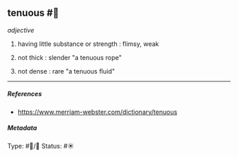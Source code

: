 
## tenuous  #🧠 

_adjective_

1. having little substance or strength : flimsy, weak

2. not thick : slender
   "a tenuous rope"

3.  not dense : rare
    "a tenuous fluid"

___

##### References 

- https://www.merriam-webster.com/dictionary/tenuous

##### Metadata

Type: #🔵/💬 
Status: #☀️ 